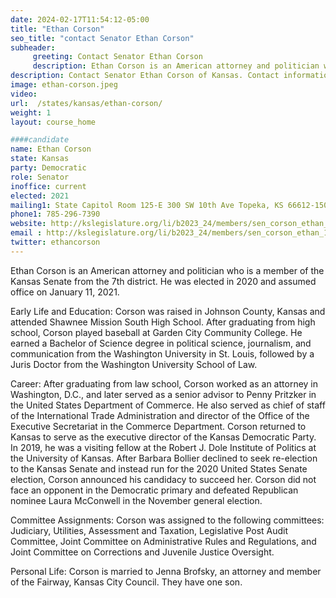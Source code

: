 ```yaml
---
date: 2024-02-17T11:54:12-05:00
title: "Ethan Corson"
seo_title: "contact Senator Ethan Corson"
subheader:
     greeting: Contact Senator Ethan Corson
     description: Ethan Corson is an American attorney and politician who is a member of the Kansas Senate from the 7th district. He was elected in 2020 and assumed office on January 11, 2021.
description: Contact Senator Ethan Corson of Kansas. Contact information for Ethan Corson includes email address, phone number, and mailing address.
image: ethan-corson.jpeg
video:
url:  /states/kansas/ethan-corson/
weight: 1
layout: course_home

####candidate
name: Ethan Corson
state: Kansas
party: Democratic
role: Senator
inoffice: current
elected: 2021
mailing1: State Capitol Room 125-E 300 SW 10th Ave Topeka, KS 66612-1504
phone1: 785-296-7390
website: http://kslegislature.org/li/b2023_24/members/sen_corson_ethan_1/
email : http://kslegislature.org/li/b2023_24/members/sen_corson_ethan_1/
twitter: ethancorson
---
```


Ethan Corson is an American attorney and politician who is a member of the Kansas Senate from the 7th district. He was elected in 2020 and assumed office on January 11, 2021.

Early Life and Education:
Corson was raised in Johnson County, Kansas and attended Shawnee Mission South High School. After graduating from high school, Corson played baseball at Garden City Community College. He earned a Bachelor of Science degree in political science, journalism, and communication from the Washington University in St. Louis, followed by a Juris Doctor from the Washington University School of Law.

Career:
After graduating from law school, Corson worked as an attorney in Washington, D.C., and later served as a senior advisor to Penny Pritzker in the United States Department of Commerce. He also served as chief of staff of the International Trade Administration and director of the Office of the Executive Secretariat in the Commerce Department. Corson returned to Kansas to serve as the executive director of the Kansas Democratic Party. In 2019, he was a visiting fellow at the Robert J. Dole Institute of Politics at the University of Kansas. After Barbara Bollier declined to seek re-election to the Kansas Senate and instead run for the 2020 United States Senate election, Corson announced his candidacy to succeed her. Corson did not face an opponent in the Democratic primary and defeated Republican nominee Laura McConwell in the November general election.

Committee Assignments:
Corson was assigned to the following committees: Judiciary, Utilities, Assessment and Taxation, Legislative Post Audit Committee, Joint Committee on Administrative Rules and Regulations, and Joint Committee on Corrections and Juvenile Justice Oversight.

Personal Life:
Corson is married to Jenna Brofsky, an attorney and member of the Fairway, Kansas City Council. They have one son.
